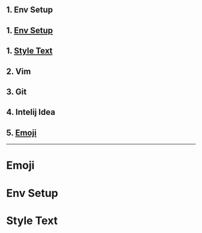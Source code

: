 ## 1. Env Setup
## 1. [Env Setup](#env_setup)
## 1. [Style Text](#style-text)
## 2. Vim

## 3. Git

## 4. Intelij Idea
## 5. [Emoji](#emoji)




























__________________________________________________________________




























# Emoji

# Env Setup

# Style Text
